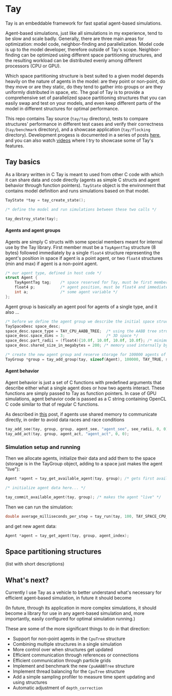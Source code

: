 # Tay

Tay is an embeddable framework for fast spatial agent-based simulations.

Agent-based simulations, just like all simulations in my experience, tend to be slow and scale badly. Generally, there are three main areas for optimization: model code, neighbor-finding and parallelization. Model code is up to the model developer, therefore outside of Tay's scope. Neighbor-finding can be optimized using different space partitioning structures, and the resulting workload can be distributed evenly among different processors (CPU or GPU).

Which space partitioning structure is best suited to a given model depends heavily on the nature of agents in the model: are they point or non-point, do they move or are they static, do they tend to gather into groups or are they uniformly distributed in space, etc. The goal of Tay is to provide a comprehensive set of parallelized space partitioning structures that you can easily swap and test on your models, and even keep different parts of the model in different structures for optimal performance.

This repo contains Tay source (`tay/tay` directory), tests to compare structures' performance in different test cases and verify their correctness (`tay/benchmark` directory), and a showcase application (`tay/flocking` directory). Development progess is documented in a series of posts [here](https://bcace.github.io), and you can also watch [videos](https://www.youtube.com/watch?v=DD93xIQqz5s) where I try to showcase some of Tay's features.

## Tay basics

As a library written in C Tay is meant to used from other C code with which it can share data and code directly (agents as simple C structs and agent behavior through function pointers). `TayState` object is the environment that contains model definition and runs simulations based on that model.

```C
TayState *tay = tay_create_state();

/* define the model and run simulations between these two calls */

tay_destroy_state(tay);
```

#### Agents and agent groups

Agents are simply C structs with some special members meant for internal use by the Tay library. First member must be a `TayAgentTag` structure (8 bytes) followed immediately by a single `float4` structure representing the agent's position in space if agent is a point agent, or two `float4` structures (min and max) if agent is a non-point agent.

```C
/* our agent type, defined in host code */
struct Agent {
    TayAgentTag tag;    /* space reserved for Tay, must be first member */
    float4 p;           /* agent position, must be float4 and immediately follow tag */
    int a;              /* some agent variable */
};
```

Agent group is basically an agent pool for agents of a single type, and it also ...

```C
/* before we define the agent group we describe the initial space structure it will use for simulation */
TaySpaceDesc space_desc;
space_desc.space_type = TAY_CPU_AABB_TREE;  /* using the AABB tree structure */
space_desc.space_dims = 3;                  /* 3D space */
space_desc.part_radii = (float4){10.0f, 10.0f, 10.0f, 10.0f}; /* minimum partition sizes */
space_desc.shared_size_in_megabytes = 200; /* memory used internally by the structure */

/* create the new agent group and reserve storage for 100000 agents of that type */
TayGroup *group = tay_add_group(tay, sizeof(Agent), 100000, TAY_TRUE, space_desc);
```

#### Agent behavior

Agent behavior is just a set of C functions with predefined arguments that describe either what a single agent does or how two agents interact. These functions are simply passed to Tay as function pointers. In case of GPU simulations, agent behavior code is passed as a C string containing OpenCL C code similar to that of regular C functions.

As described in [this](https://bcace.github.io/ochre.html) post, if agents use shared memory to communicate directly, in order to avoid data races and race conditions

```C
tay_add_see(tay, group, group, agent_see, "agent_see", see_radii, 0, 0);
tay_add_act(tay, group, agent_act, "agent_act", 0, 0);
```

### Simulation setup and running

Then we allocate agents, initialize their data and add them to the space (storage is in the TayGroup object, adding to a space just makes the agent "live"):

```C
Agent *agent = tay_get_available_agent(tay, group); /* gets first available "dead" agent from storage */

/* initialize agent data here... */

tay_commit_available_agent(tay, group); /* makes the agent "live" */
```

Then we can run the simulation:

```C
double average_milliseconds_per_step = tay_run(tay, 100, TAY_SPACE_CPU_GRID, 1);
```

and get new agent data:

```C
Agent *agent = tay_get_agent(tay, group, agent_index);
```

## Space partitioning structures

(list with short descriptions)

## What's next?

Currently I use Tay as a vehicle to better understand what's necessary for efficient agent-based simulation, in future it should become

(In future, through its application in more complex simulations, it should become a library for use in any agent-based simulation and, more importantly, easily configured for optimal simulation running.)

These are some of the more significant things to do in that direction:

* Support for non-point agents in the `CpuTree` structure
* Combining multiple structures in a single simulation
* More control over when structures get updated
* Efficient communication through references or connections
* Efficient communication through particle grids
* Implement and benchmark the new `CpuAABBTree` structure
* Implement thread balancing for the `CpuTree` structure
* Add a simple sampling profiler to measure time spent updating and using structures
* Automatic adjustment of `depth_correction`
